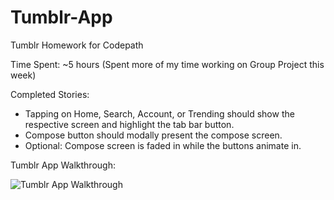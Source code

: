 # Tumblr-App
Tumblr Homework for Codepath

Time Spent: ~5 hours (Spent more of my time working on Group Project this week)

Completed Stories: 
* Tapping on Home, Search, Account, or Trending should show the respective screen and highlight the tab bar button.
* Compose button should modally present the compose screen.
* Optional: Compose screen is faded in while the buttons animate in.

Tumblr App Walkthrough: 

![Tumblr App Walkthrough](http://i.imgur.com/PRYKtTR.gif)
